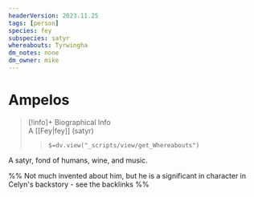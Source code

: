 ```yaml
---
headerVersion: 2023.11.25
tags: [person]
species: fey
subspecies: satyr
whereabouts: Tyrwingha
dm_notes: none
dm_owner: mike
---
```

# Ampelos
>[!info]+ Biographical Info  
> A [[Fey|fey]] (satyr)  
>> `$=dv.view("_scripts/view/get_Whereabouts")`

A satyr, fond of humans, wine, and music.

%% Not much invented about him, but he is a significant in character in Celyn's backstory - see the backlinks %%